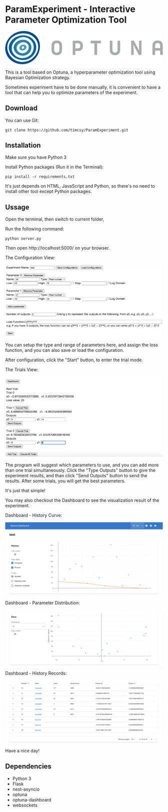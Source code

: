 # ParamExperiment - Interactive Parameter Optimization Tool

![](imgs/optuna-logo.png)

This is a tool based on Optuna, a hyperparameter optimization tool using Bayesian Optimization strategy.

Sometimes experiment have to be done manually, it is convenient to have a tool that can help you to optimize parameters of the experiment.

## Download
You can use Git:
```
git clone https://github.com/timcsy/ParamExperiment.git
```

## Installation
Make sure you have Python 3

Install Python packages (Run it in the Terminal):
```
pip install -r requirements.txt
```

It's just depends on HTML, JavaScript and Python, so there's no need to install other tool except Python packages.

## Ussage
Open the terminal, then switch to current folder,

Run the following command:
```
python server.py
```

Then open http://localhost:5000/ on your browser.

The Configuration View:

![](imgs/config.png)

You can setup the type and range of parameters here, and assign the loss function, and you can also save or load the configuration.

After configuration, click the "Start" button, to enter the trial mode.

The Trials View:

![](imgs/trials.png)

The program will suggest which parameters to use, and you can add more than one trial simultaneously. Click the "Type Outputs" button to give the experiment results, and than click "Send Outputs" button to send the results. After some trials, you will get the best parameters.

It's just that simple!

You may also checkout the Dashboard to see the visualization result of the experiment.

Dashboard - History Curve:

![](imgs/dashboard_1.png)

Dashboard - Parameter Distribution:

![](imgs/dashboard_2.png)

Dashboard - History Records:

![](imgs/dashboard_3.png)

Have a nice day!

## Dependencies
- Python 3
- Flask
- nest-asyncio
- optuna
- optuna-dashboard
- websockets
